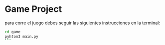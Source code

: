 # Game Project

para corre el juego debes seguir las siguientes instrucciones en la terminal:

````sh
cd game
pyhton3 main.py
```
